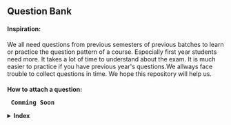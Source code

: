 <h2> Question Bank</h2>
<b><h4>Inspiration:</h4></b>

We all need questions from previous semesters of previous batches to learn or practice the question pattern of a course. Especially first year students need more. It takes a lot of time to understand about the exam. It is much easier to practice if you have previous year's questions.We allways face trouble to collect questions in time. We hope this repository will help us.

<b><h4>How to attach a question:</h></b>
<pre> <b>Comming Soon</b></pre>

<details>
    <summary>Index</summary>
    <table>
        <tr>
            <td>Course</td>
            <td>Semester</td>
            <td>Teacher</td>
            <td>Session</td>
        </tr>
        <tr>
            <td><a href="./Assets/Data-Structure">Data Structure</a></td>
            <td>Third</td>
            <td>Unknown</td>
            <td><a href="./Assets/Data-Structure/2018-2019">2018-2019</a></td>
        </tr>
        <tr>
            <td><a href="./Assets/Probability-and-statistics">Probability and Statistics</a></td>
            <td>Third</td>
            <td>Unknown</td>
            <td><a href="./Assets/Probability-and-statistics/2018-2019">2018-2019</a></td>
        </tr>
         <tr>
            <td><a href="./Assets/Physics">Physics</a></td>
             <td>Third</td>
            <td>Unknown</td>
            <td><a href="./Assets/Physics/2018-2019">2018-2019</a></td>
        </tr>
    </table>
</details>
